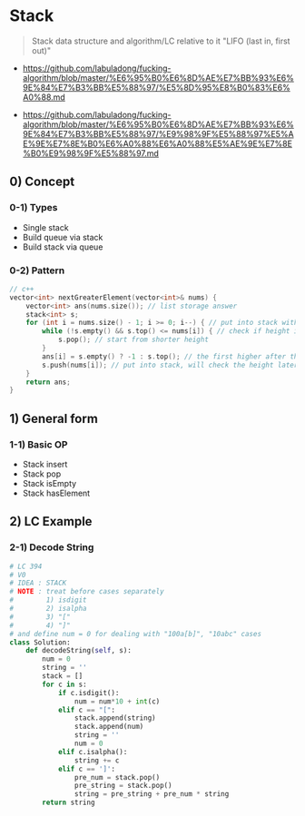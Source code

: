 # Stack

> Stack data structure and algorithm/LC relative to it
> "LIFO (last in, first out)"

- https://github.com/labuladong/fucking-algorithm/blob/master/%E6%95%B0%E6%8D%AE%E7%BB%93%E6%9E%84%E7%B3%BB%E5%88%97/%E5%8D%95%E8%B0%83%E6%A0%88.md

- https://github.com/labuladong/fucking-algorithm/blob/master/%E6%95%B0%E6%8D%AE%E7%BB%93%E6%9E%84%E7%B3%BB%E5%88%97/%E9%98%9F%E5%88%97%E5%AE%9E%E7%8E%B0%E6%A0%88%E6%A0%88%E5%AE%9E%E7%8E%B0%E9%98%9F%E5%88%97.md

## 0) Concept  

### 0-1) Types
- Single stack
- Build queue via stack
- Build stack via queue

### 0-2) Pattern
```c++
// c++
vector<int> nextGreaterElement(vector<int>& nums) {
    vector<int> ans(nums.size()); // list storage answer
    stack<int> s;
    for (int i = nums.size() - 1; i >= 0; i--) { // put into stack with inverser order
        while (!s.empty() && s.top() <= nums[i]) { // check if height is higher or shorter 
            s.pop(); // start from shorter height
        }
        ans[i] = s.empty() ? -1 : s.top(); // the first higher after this one
        s.push(nums[i]); // put into stack, will check the height later
    }
    return ans;
}
```

## 1) General form

### 1-1) Basic OP
- Stack insert
- Stack pop 
- Stack isEmpty
- Stack hasElement

## 2) LC Example

### 2-1) Decode String
```python
# LC 394
# V0
# IDEA : STACK
# NOTE : treat before cases separately
#        1) isdigit
#        2) isalpha
#        3) "["
#        4) "]"
# and define num = 0 for dealing with "100a[b]", "10abc" cases
class Solution:
    def decodeString(self, s):
        num = 0
        string = ''
        stack = []
        for c in s:
            if c.isdigit():
                num = num*10 + int(c)
            elif c == "[":
                stack.append(string)
                stack.append(num)
                string = ''
                num = 0
            elif c.isalpha():
                string += c
            elif c == ']':
                pre_num = stack.pop()
                pre_string = stack.pop()
                string = pre_string + pre_num * string
        return string
```